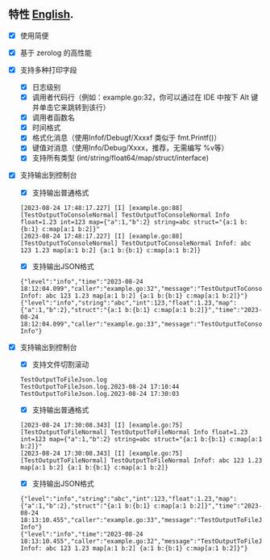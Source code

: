 ## 特性 [English](https://github.com/adwpc/xlog/blob/master/README.md).

- [x] 使用简便
- [x] 基于 zerolog 的高性能
- [x] 支持多种打印字段
	- [x] 日志级别
	- [x] 调用者代码行（例如：example.go:32，你可以通过在 IDE 中按下 Alt 键并单击它来跳转到该行）
	- [x] 调用者函数名
	- [x] 时间格式
	- [x] 格式化消息（使用Infof/Debugf/Xxxxf 类似于 fmt.Printf()）
	- [x] 键值对消息（使用Info/Debug/Xxxx，推荐，无需编写 %v等）
	- [x] 支持所有类型 (int/string/float64/map/struct/interface)
	
- [x] 支持输出到控制台

	- [x] 支持输出普通格式
	
	```
	[2023-08-24 17:48:17.227] [I] [example.go:88][TestOutputToConsoleNormal] TestOutputToConsoleNormal Info float=1.23 int=123 map={"a":1,"b":2} string=abc struct="{a:1 b:{b:1} c:map[a:1 b:2]}"
	[2023-08-24 17:48:17.227] [I] [example.go:88][TestOutputToConsoleNormal] TestOutputToConsoleNormal Infof: abc 123 1.23 map[a:1 b:2] {a:1 b:{b:1} c:map[a:1 b:2]}
	```
	
	
	- [x] 支持输出JSON格式
	
	```
	{"level":"info","time":"2023-08-24 18:12:04.099","caller":"example.go:32","message":"TestOutputToConsoleJson Infof: abc 123 1.23 map[a:1 b:2] {a:1 b:{b:1} c:map[a:1 b:2]}"}
	{"level":"info","string":"abc","int":123,"float":1.23,"map":{"a":1,"b":2},"struct":"{a:1 b:{b:1} c:map[a:1 b:2]}","time":"2023-08-24 18:12:04.099","caller":"example.go:33","message":"TestOutputToConsoleJson Info"}
	```

- [x] 支持输出到控制台
	- [x] 支持文件切割滚动
	
	```
	TestOutputToFileJson.log
	TestOutputToFileJson.log.2023-08-24 17:10:44
	TestOutputToFileJson.log.2023-08-24 17:30:03
	```
	
	- [x] 支持输出普通格式
	
	```
	[2023-08-24 17:30:08.343] [I] [example.go:75][TestOutputToFileNormal] TestOutputToFileNormal Info float=1.23 int=123 map={"a":1,"b":2} string=abc struct="{a:1 b:{b:1} c:map[a:1 b:2]}"
	[2023-08-24 17:30:08.343] [I] [example.go:75][TestOutputToFileNormal] TestOutputToFileNormal Infof: abc 123 1.23 map[a:1 b:2] {a:1 b:{b:1} c:map[a:1 b:2]}
	```
	
	
	- [x] 支持输出JSON格式
	
	```
	{"level":"info","string":"abc","int":123,"float":1.23,"map":{"a":1,"b":2},"struct":"{a:1 b:{b:1} c:map[a:1 b:2]}","time":"2023-08-24 18:13:10.455","caller":"example.go:33","message":"TestOutputToFileJson Info"}
	{"level":"info","time":"2023-08-24 18:13:10.455","caller":"example.go:32","message":"TestOutputToFileJson Infof: abc 123 1.23 map[a:1 b:2] {a:1 b:{b:1} c:map[a:1 b:2]}"}

	```

